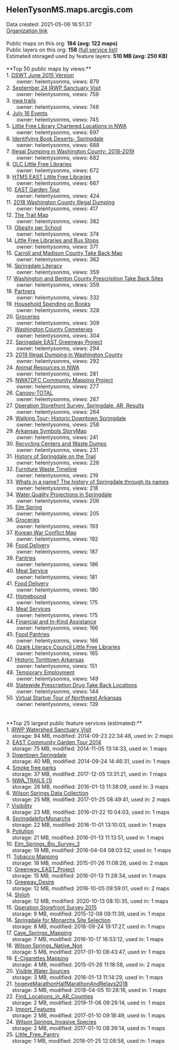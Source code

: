 <h2>HelenTysonMS.maps.arcgis.com</h2> Data created: 2021-05-06 16:51:37 <br /><a target='new' href='https://HelenTysonMS.maps.arcgis.com'>Organization link</a><br /><br />Public maps on this org: <b>184 (avg: 122 maps)</b><br />Public layers on this org: <b>158 </b>(<a target='new' href='https://services.arcgis.com/5aOpjxVgr7iGrPBB/ArcGIS/rest/services'>full service list</a>)<br />Estimated storaged used by feature layers: <b>510 MB (avg: 250 KB)</b><br /><br />**Top 50 public maps by views:**<br />  1. <a target='new' href='https://www.arcgis.com/home/item.html?id=45f578ae71ce433fb7bd0e94892a6daf'>DSWT June 2015 Version</a> <br />  &nbsp;&nbsp;&nbsp;&nbsp; &nbsp;&nbsp;owner: helentysonms, views: 879<br />  2. <a target='new' href='https://www.arcgis.com/home/item.html?id=9cfb67613f4d418f92a1af61e24395bc'>September 24 IRWP Sanctuary Visit</a> <br />  &nbsp;&nbsp;&nbsp;&nbsp; &nbsp;&nbsp;owner: helentysonms, views: 759<br />  3. <a target='new' href='https://www.arcgis.com/home/item.html?id=19b2fdfff5d1496c9b53d4296e9d7c2e'>nwa trails</a> <br />  &nbsp;&nbsp;&nbsp;&nbsp; &nbsp;&nbsp;owner: helentysonms, views: 746<br />  4. <a target='new' href='https://www.arcgis.com/home/item.html?id=618f73e7ad0b453c88ec6e1fa1f66ae6'>July 16 Events</a> <br />  &nbsp;&nbsp;&nbsp;&nbsp; &nbsp;&nbsp;owner: helentysonms, views: 745<br />  5. <a target='new' href='https://www.arcgis.com/home/item.html?id=c897f81c44cb432d8c3e9b2456708156'>Little Free Library Chartered Locations in NWA</a> <br />  &nbsp;&nbsp;&nbsp;&nbsp; &nbsp;&nbsp;owner: helentysonms, views: 697<br />  6. <a target='new' href='https://www.arcgis.com/home/item.html?id=ee5ef7cc1501470f976aa790af9b6649'>Identifying Book Deserts- Springdale</a> <br />  &nbsp;&nbsp;&nbsp;&nbsp; &nbsp;&nbsp;owner: helentysonms, views: 688<br />  7. <a target='new' href='https://www.arcgis.com/home/item.html?id=a6d7ceb5d2fa493db27157bf9ae9ea57'>Illegal Dumping in Washington County: 2018-2019</a> <br />  &nbsp;&nbsp;&nbsp;&nbsp; &nbsp;&nbsp;owner: helentysonms, views: 682<br />  8. <a target='new' href='https://www.arcgis.com/home/item.html?id=94a69f0f6e654575ab345e9fc01fa281'>OLC Little Free Libraries</a> <br />  &nbsp;&nbsp;&nbsp;&nbsp; &nbsp;&nbsp;owner: helentysonms, views: 672<br />  9. <a target='new' href='https://www.arcgis.com/home/item.html?id=1223f719287c49e5b006d7645788b5c4'>HTMS EAST Little Free Libraries</a> <br />  &nbsp;&nbsp;&nbsp;&nbsp; &nbsp;&nbsp;owner: helentysonms, views: 667<br />  10. <a target='new' href='https://www.arcgis.com/home/item.html?id=777b5a67305f4338a060ff8daf0536d3'>EAST Garden Tour</a> <br />  &nbsp;&nbsp;&nbsp;&nbsp; &nbsp;&nbsp;owner: helentysonms, views: 424<br />  11. <a target='new' href='https://www.arcgis.com/home/item.html?id=7823cb3440a346e29626684da81f60cc'>2018 Washington County Illegal Dumping</a> <br />  &nbsp;&nbsp;&nbsp;&nbsp; &nbsp;&nbsp;owner: helentysonms, views: 417<br />  12. <a target='new' href='https://www.arcgis.com/home/item.html?id=7e848012941647c5842f05b9fb2c131c'>The Trail Map</a> <br />  &nbsp;&nbsp;&nbsp;&nbsp; &nbsp;&nbsp;owner: helentysonms, views: 382<br />  13. <a target='new' href='https://www.arcgis.com/home/item.html?id=4b1dce08aa48441eb3550f69e51c0ce9'>Obesity per School</a> <br />  &nbsp;&nbsp;&nbsp;&nbsp; &nbsp;&nbsp;owner: helentysonms, views: 374<br />  14. <a target='new' href='https://www.arcgis.com/home/item.html?id=87e5829f0c944a7e90d8223ffb027e2f'>Little Free Libraries and Bus Stops</a> <br />  &nbsp;&nbsp;&nbsp;&nbsp; &nbsp;&nbsp;owner: helentysonms, views: 371<br />  15. <a target='new' href='https://www.arcgis.com/home/item.html?id=b175f9589f88438aa3c0a87bf05c8945'>Carroll and Madison County Take Back Map</a> <br />  &nbsp;&nbsp;&nbsp;&nbsp; &nbsp;&nbsp;owner: helentysonms, views: 362<br />  16. <a target='new' href='https://www.arcgis.com/home/item.html?id=8281cee4e1644758ac4cfe4e0f49ee8f'>Springdale Literacy</a> <br />  &nbsp;&nbsp;&nbsp;&nbsp; &nbsp;&nbsp;owner: helentysonms, views: 359<br />  17. <a target='new' href='https://www.arcgis.com/home/item.html?id=750a3c140ea44934aad8f87f747aca59'>Washington and Benton County Prescription Take Back Sites</a> <br />  &nbsp;&nbsp;&nbsp;&nbsp; &nbsp;&nbsp;owner: helentysonms, views: 359<br />  18. <a target='new' href='https://www.arcgis.com/home/item.html?id=5dd78281c0514bf58a2a5b9ca6a993fa'>Partners</a> <br />  &nbsp;&nbsp;&nbsp;&nbsp; &nbsp;&nbsp;owner: helentysonms, views: 332<br />  19. <a target='new' href='https://www.arcgis.com/home/item.html?id=2678c28e08b3412ebadcf6c21f2f0848'>Household Spending on Books</a> <br />  &nbsp;&nbsp;&nbsp;&nbsp; &nbsp;&nbsp;owner: helentysonms, views: 328<br />  20. <a target='new' href='https://www.arcgis.com/home/item.html?id=a00ef31df0c64546b232ead41d92cd70'>  Groceries</a> <br />  &nbsp;&nbsp;&nbsp;&nbsp; &nbsp;&nbsp;owner: helentysonms, views: 309<br />  21. <a target='new' href='https://www.arcgis.com/home/item.html?id=f165bc84fe52477ab357dd281d911380'>Washington County Cemeteries</a> <br />  &nbsp;&nbsp;&nbsp;&nbsp; &nbsp;&nbsp;owner: helentysonms, views: 304<br />  22. <a target='new' href='https://www.arcgis.com/home/item.html?id=083589b6d3f54fe2818e58613a899806'>Springdale EAST Greenway Project</a> <br />  &nbsp;&nbsp;&nbsp;&nbsp; &nbsp;&nbsp;owner: helentysonms, views: 294<br />  23. <a target='new' href='https://www.arcgis.com/home/item.html?id=a9513a8ad5aa4fbbadd92d2712e33637'>2019 Illegal Dumping in Washington County</a> <br />  &nbsp;&nbsp;&nbsp;&nbsp; &nbsp;&nbsp;owner: helentysonms, views: 292<br />  24. <a target='new' href='https://www.arcgis.com/home/item.html?id=ceb75a52430d4da1baf0fc820214dd05'>Animal Resources in NWA</a> <br />  &nbsp;&nbsp;&nbsp;&nbsp; &nbsp;&nbsp;owner: helentysonms, views: 281<br />  25. <a target='new' href='https://www.arcgis.com/home/item.html?id=1b20415ef96b46bcb477db53777ece55'>NWATDFC Community Mapping Project</a> <br />  &nbsp;&nbsp;&nbsp;&nbsp; &nbsp;&nbsp;owner: helentysonms, views: 277<br />  26. <a target='new' href='https://www.arcgis.com/home/item.html?id=ac7d4ad0660e4cdfac311bb532bff1df'>Canopy-TOTAL</a> <br />  &nbsp;&nbsp;&nbsp;&nbsp; &nbsp;&nbsp;owner: helentysonms, views: 267<br />  27. <a target='new' href='https://www.arcgis.com/home/item.html?id=20f702f742244a8ba02c2eaec1d3ed98'>Operation Storefront Survey, Springdale, AR, Results</a> <br />  &nbsp;&nbsp;&nbsp;&nbsp; &nbsp;&nbsp;owner: helentysonms, views: 264<br />  28. <a target='new' href='https://www.arcgis.com/home/item.html?id=21f73ac2522144b2877e303ea3053384'>Walking Tour- Historic Downtown Springdale</a> <br />  &nbsp;&nbsp;&nbsp;&nbsp; &nbsp;&nbsp;owner: helentysonms, views: 258<br />  29. <a target='new' href='https://www.arcgis.com/home/item.html?id=2cab6837f33d4efa9aa157d82718dff8'>Arkansas Symbols StoryMap</a> <br />  &nbsp;&nbsp;&nbsp;&nbsp; &nbsp;&nbsp;owner: helentysonms, views: 241<br />  30. <a target='new' href='https://www.arcgis.com/home/item.html?id=ec2c322a41e44fe9acd3414d862d37cb'>Recycling Centers and Waste Dumps</a> <br />  &nbsp;&nbsp;&nbsp;&nbsp; &nbsp;&nbsp;owner: helentysonms, views: 231<br />  31. <a target='new' href='https://www.arcgis.com/home/item.html?id=dbbf6414ccea45cbbe1e7c58ab64c62a'>History of Springdale on the Trail</a> <br />  &nbsp;&nbsp;&nbsp;&nbsp; &nbsp;&nbsp;owner: helentysonms, views: 226<br />  32. <a target='new' href='https://www.arcgis.com/home/item.html?id=4a1f1cb792584206bd2dd9d3f31429c2'>Furniture Waste Timeline</a> <br />  &nbsp;&nbsp;&nbsp;&nbsp; &nbsp;&nbsp;owner: helentysonms, views: 219<br />  33. <a target='new' href='https://www.arcgis.com/home/item.html?id=6a6f7cf96b224b6abefaf8f5026eee24'>Whats in a name? The history of Springdale through its names</a> <br />  &nbsp;&nbsp;&nbsp;&nbsp; &nbsp;&nbsp;owner: helentysonms, views: 218<br />  34. <a target='new' href='https://www.arcgis.com/home/item.html?id=3c8d3d2d507b460ab058040f8ad434dc'>Water Quality Projections in Springdale</a> <br />  &nbsp;&nbsp;&nbsp;&nbsp; &nbsp;&nbsp;owner: helentysonms, views: 206<br />  35. <a target='new' href='https://www.arcgis.com/home/item.html?id=3bf65d5ea4144bf4a7040259d5140fb9'>Elm Spring</a> <br />  &nbsp;&nbsp;&nbsp;&nbsp; &nbsp;&nbsp;owner: helentysonms, views: 205<br />  36. <a target='new' href='https://www.arcgis.com/home/item.html?id=29221954f9544edabdeb987364192a13'> Groceries</a> <br />  &nbsp;&nbsp;&nbsp;&nbsp; &nbsp;&nbsp;owner: helentysonms, views: 193<br />  37. <a target='new' href='https://www.arcgis.com/home/item.html?id=2980a55d3e3a4843abb46091915df613'>Korean War Conflict Map</a> <br />  &nbsp;&nbsp;&nbsp;&nbsp; &nbsp;&nbsp;owner: helentysonms, views: 192<br />  38. <a target='new' href='https://www.arcgis.com/home/item.html?id=843e25b8b9824155880aeb75a3ba30bb'> Food Delivery</a> <br />  &nbsp;&nbsp;&nbsp;&nbsp; &nbsp;&nbsp;owner: helentysonms, views: 187<br />  39. <a target='new' href='https://www.arcgis.com/home/item.html?id=086037b683194b20a704e3834db25620'>Pantries</a> <br />  &nbsp;&nbsp;&nbsp;&nbsp; &nbsp;&nbsp;owner: helentysonms, views: 186<br />  40. <a target='new' href='https://www.arcgis.com/home/item.html?id=92a8ab1909664d678c504eca97be7a2f'>Meal Service</a> <br />  &nbsp;&nbsp;&nbsp;&nbsp; &nbsp;&nbsp;owner: helentysonms, views: 181<br />  41. <a target='new' href='https://www.arcgis.com/home/item.html?id=5b72bb7a874f4174a26e99b4b5ac2300'>Food Delivery</a> <br />  &nbsp;&nbsp;&nbsp;&nbsp; &nbsp;&nbsp;owner: helentysonms, views: 180<br />  42. <a target='new' href='https://www.arcgis.com/home/item.html?id=55128d5102a14380a38333d09be92cfb'>Homebound</a> <br />  &nbsp;&nbsp;&nbsp;&nbsp; &nbsp;&nbsp;owner: helentysonms, views: 175<br />  43. <a target='new' href='https://www.arcgis.com/home/item.html?id=cf256deaa811406888eb88dc5b5e0bd9'>Meal Services</a> <br />  &nbsp;&nbsp;&nbsp;&nbsp; &nbsp;&nbsp;owner: helentysonms, views: 175<br />  44. <a target='new' href='https://www.arcgis.com/home/item.html?id=b152163a0c9240f7ab21d8069b08a5d8'>Financial and In-Kind Assistance </a> <br />  &nbsp;&nbsp;&nbsp;&nbsp; &nbsp;&nbsp;owner: helentysonms, views: 166<br />  45. <a target='new' href='https://www.arcgis.com/home/item.html?id=0c0d8fc416074db2aa8eb876c653673d'>Food Pantries</a> <br />  &nbsp;&nbsp;&nbsp;&nbsp; &nbsp;&nbsp;owner: helentysonms, views: 166<br />  46. <a target='new' href='https://www.arcgis.com/home/item.html?id=9503967fce644989959c1774fc32591a'>Ozark Literacy Council Little Free Libraries</a> <br />  &nbsp;&nbsp;&nbsp;&nbsp; &nbsp;&nbsp;owner: helentysonms, views: 165<br />  47. <a target='new' href='https://www.arcgis.com/home/item.html?id=c8c0fcefe2f44f4aa1d4f74b8b7860b7'>Historic Tontitown Arkansas</a> <br />  &nbsp;&nbsp;&nbsp;&nbsp; &nbsp;&nbsp;owner: helentysonms, views: 151<br />  48. <a target='new' href='https://www.arcgis.com/home/item.html?id=1375232b9bcf4d40851414bea5268bd3'>Temporary Employment </a> <br />  &nbsp;&nbsp;&nbsp;&nbsp; &nbsp;&nbsp;owner: helentysonms, views: 149<br />  49. <a target='new' href='https://www.arcgis.com/home/item.html?id=3253d02a344d42be870a231e86fa4ccb'>Statewide Prescription Drug Take Back Locations</a> <br />  &nbsp;&nbsp;&nbsp;&nbsp; &nbsp;&nbsp;owner: helentysonms, views: 144<br />  50. <a target='new' href='https://www.arcgis.com/home/item.html?id=2804d1edf9404882b3d0945907d7683d'>Virtual Startup Tour of Northwest Arkansas</a> <br />  &nbsp;&nbsp;&nbsp;&nbsp; &nbsp;&nbsp;owner: helentysonms, views: 139<br /><br /><br />**Top 25 largest public feature services (estimated):**<br /> 1. <a target='new' href='https://www.arcgis.com/home/item.html?id=fea2400289f64eb59c003a89bc943aa6'>IRWP Watershed Sanctuary Visit</a><br /> &nbsp;&nbsp;&nbsp;&nbsp;storage: 94 MB, modified: 2014-09-23 22:34:46,  used in: 2 maps<br /> 2. <a target='new' href='https://www.arcgis.com/home/item.html?id=3bd68c01c62b48fdb0a9329912fd8438'>EAST Community Garden Tour 2014</a><br /> &nbsp;&nbsp;&nbsp;&nbsp;storage: 75 MB, modified: 2014-11-05 13:14:33,  used in: 1 maps<br /> 3. <a target='new' href='https://www.arcgis.com/home/item.html?id=315b846ce1534136aa9d89a61afcd133'>Downtown Springdale</a><br /> &nbsp;&nbsp;&nbsp;&nbsp;storage: 40 MB, modified: 2014-09-24 14:46:31,  used in: 1 maps<br /> 4. <a target='new' href='https://www.arcgis.com/home/item.html?id=d0d6681f641c45478341014119b2dee4'>Smoke free parks</a><br /> &nbsp;&nbsp;&nbsp;&nbsp;storage: 37 MB, modified: 2017-12-05 13:31:21,  used in: 1 maps<br /> 5. <a target='new' href='https://www.arcgis.com/home/item.html?id=e9b5c148bcd64f1b9db2da7e7223d1e5'>NWA_TRAILS (1)</a><br /> &nbsp;&nbsp;&nbsp;&nbsp;storage: 26 MB, modified: 2016-01-13 11:38:09,  used in: 3 maps<br /> 6. <a target='new' href='https://www.arcgis.com/home/item.html?id=da590533009a484d9976377a48ecbae2'>Wilson Springs Data Collection</a><br /> &nbsp;&nbsp;&nbsp;&nbsp;storage: 25 MB, modified: 2017-01-25 08:49:41,  used in: 2 maps<br /> 7. <a target='new' href='https://www.arcgis.com/home/item.html?id=3ae18e4d05bd43f38d568a51481bf9e8'>Visibility</a><br /> &nbsp;&nbsp;&nbsp;&nbsp;storage: 23 MB, modified: 2016-01-22 10:04:03,  used in: 1 maps<br /> 8. <a target='new' href='https://www.arcgis.com/home/item.html?id=b9dca0d8682d4496b2d2e32eb73072f5'>SpringdaleforMonarchs</a><br /> &nbsp;&nbsp;&nbsp;&nbsp;storage: 22 MB, modified: 2016-11-01 13:10:03,  used in: 1 maps<br /> 9. <a target='new' href='https://www.arcgis.com/home/item.html?id=296212aedb484588aaad748029a58c29'>Pollution</a><br /> &nbsp;&nbsp;&nbsp;&nbsp;storage: 21 MB, modified: 2016-01-13 11:13:51,  used in: 1 maps<br /> 10. <a target='new' href='https://www.arcgis.com/home/item.html?id=80da89f8aa134f9db092e1836431ca7b'>Elm_Springs_Bio_Survey_3</a><br /> &nbsp;&nbsp;&nbsp;&nbsp;storage: 19 MB, modified: 2016-04-04 08:03:52,  used in: 1 maps<br /> 11. <a target='new' href='https://www.arcgis.com/home/item.html?id=cba8d0372851476c985c6a6b8d8dc222'>Tobacco Mapping</a><br /> &nbsp;&nbsp;&nbsp;&nbsp;storage: 18 MB, modified: 2015-01-26 11:08:26,  used in: 2 maps<br /> 12. <a target='new' href='https://www.arcgis.com/home/item.html?id=c86d8350f56c4d0dbf7cbd2b6f5fff93'>Greenway_EAST_Project</a><br /> &nbsp;&nbsp;&nbsp;&nbsp;storage: 15 MB, modified: 2016-01-13 11:28:34,  used in: 1 maps<br /> 13. <a target='new' href='https://www.arcgis.com/home/item.html?id=7c83c7dac2bb40d29a8bd258fa0ce4e5'>Greeway_Desire</a><br /> &nbsp;&nbsp;&nbsp;&nbsp;storage: 12 MB, modified: 2016-10-05 09:59:01,  used in: 2 maps<br /> 14. <a target='new' href='https://www.arcgis.com/home/item.html?id=211b6f9c28724d2fb526c6350a0f2be8'>Shiloh</a><br /> &nbsp;&nbsp;&nbsp;&nbsp;storage: 12 MB, modified: 2020-10-13 08:10:35,  used in: 1 maps<br /> 15. <a target='new' href='https://www.arcgis.com/home/item.html?id=218346ce8f3244f98a2a529b1721952f'>Operation Storefront Survey 2015</a><br /> &nbsp;&nbsp;&nbsp;&nbsp;storage: 9 MB, modified: 2015-12-08 09:11:39,  used in: 1 maps<br /> 16. <a target='new' href='https://www.arcgis.com/home/item.html?id=a627848a711a4651b23dd05e6e14948a'>Springdale for Monarchs Site Selection</a><br /> &nbsp;&nbsp;&nbsp;&nbsp;storage: 8 MB, modified: 2016-09-24 19:17:27,  used in: 1 maps<br /> 17. <a target='new' href='https://www.arcgis.com/home/item.html?id=22cff52d9975474bb5c690e43171062c'>Cave_Springs_Mapping</a><br /> &nbsp;&nbsp;&nbsp;&nbsp;storage: 7 MB, modified: 2016-10-17 16:53:12,  used in: 1 maps<br /> 18. <a target='new' href='https://www.arcgis.com/home/item.html?id=28c91ceaa7704c939c12a62b26b79c94'>Wilson Springs_Native_Non</a><br /> &nbsp;&nbsp;&nbsp;&nbsp;storage: 5 MB, modified: 2017-01-10 08:43:47,  used in: 1 maps<br /> 19. <a target='new' href='https://www.arcgis.com/home/item.html?id=1431bdf2048f45908c954b0b75da0843'>E-Cigarettes Mapping</a><br /> &nbsp;&nbsp;&nbsp;&nbsp;storage: 4 MB, modified: 2015-01-26 11:18:58,  used in: 2 maps<br /> 20. <a target='new' href='https://www.arcgis.com/home/item.html?id=1593894d62a74917ae70d4e7e5649e84'>Visible Water Sources</a><br /> &nbsp;&nbsp;&nbsp;&nbsp;storage: 3 MB, modified: 2016-01-13 11:14:29,  used in: 1 maps<br /> 21. <a target='new' href='https://www.arcgis.com/home/item.html?id=71971c72a0f845a5a8b3224e0c03b2b1'>hogeyeMarathonHalfMarathonAndRelays2018</a><br /> &nbsp;&nbsp;&nbsp;&nbsp;storage: 3 MB, modified: 2018-04-05 10:28:16,  used in: 1 maps<br /> 22. <a target='new' href='https://www.arcgis.com/home/item.html?id=0af66c16935143dfba6a00c3c8a9267a'>Find_Locations_in_AR_Counties</a><br /> &nbsp;&nbsp;&nbsp;&nbsp;storage: 2 MB, modified: 2019-11-06 09:29:14,  used in: 1 maps<br /> 23. <a target='new' href='https://www.arcgis.com/home/item.html?id=f668aa20f9004bafbc9323c8390ed878'>Import_Features</a><br /> &nbsp;&nbsp;&nbsp;&nbsp;storage: 2 MB, modified: 2017-01-10 09:18:49,  used in: 1 maps<br /> 24. <a target='new' href='https://www.arcgis.com/home/item.html?id=837365423f2f43738a23367ca5bb5750'>Wilson Springs_Invasive Species</a><br /> &nbsp;&nbsp;&nbsp;&nbsp;storage: 2 MB, modified: 2017-01-10 08:39:14,  used in: 1 maps<br /> 25. <a target='new' href='https://www.arcgis.com/home/item.html?id=9818c238afdb453daa3543fc9158f555'>Little_Free_Pantry</a><br /> &nbsp;&nbsp;&nbsp;&nbsp;storage: 1 MB, modified: 2018-01-25 12:08:58,  used in: 1 maps<br />